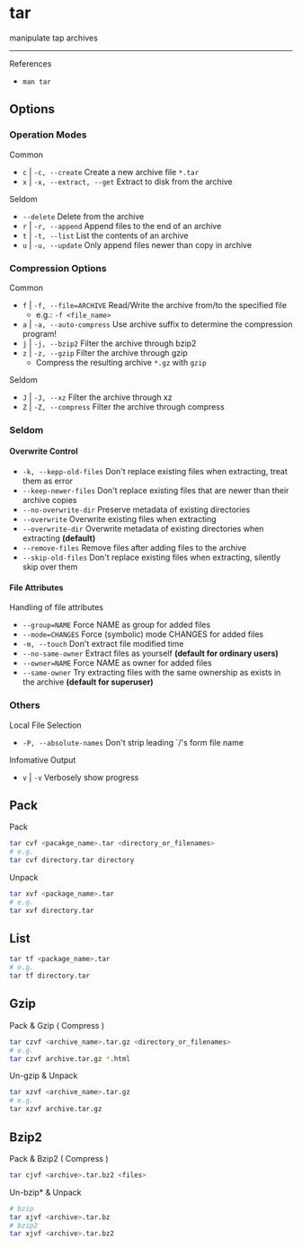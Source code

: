 # tar

manipulate tap archives

---

References

- `man tar`

## Options

### Operation Modes

Common

- `c` | `-c, --create` Create a new archive file `*.tar`
- `x` | `-x, --extract, --get` Extract to disk from the archive

Seldom

- `--delete` Delete from the archive
- `r` | `-r, --append` Append files to the end of an archive
- `t` | `-t, --list` List the contents of an archive
- `u` | `-u, --update` Only append files newer than copy in archive

### Compression Options

Common

- `f` | `-f, --file=ARCHIVE` Read/Write the archive from/to the specified file
    - e.g.: `-f <file_name>`
- `a` | `-a, --auto-compress` Use archive suffix to determine the compression program!
- `j` | `-j, --bzip2` Filter the archive through bzip2
- `z` | `-z, --gzip` Filter the archive through gzip
    - Compress the resulting archive `*.gz` with `gzip`

Seldom

- `J` | `-J, --xz` Filter the archive through xz
- `Z` | `-Z, --compress` Filter the archive through compress

### Seldom

#### Overwrite Control

- `-k, --kepp-old-files` Don't replace existing files when extracting, treat them as error
- `--keep-newer-files` Don't replace existing files that are newer than their archive copies
- `--no-overwrite-dir` Preserve metadata of existing directories
- `--overwrite` Overwrite existing files when extracting
- `--overwrite-dir` Overwrite metadata of existing directories when extracting **(default)**
- `--remove-files` Remove files after adding files to the archive
- `--skip-old-files` Don't replace existing files when extracting, silently skip over them

#### File Attributes

Handling of file attributes

- `--group=NAME` Force NAME as group for added files
- `--mode=CHANGES` Force (symbolic) mode CHANGES for added files
- `-m, --touch` Don't extract file modified time
- `--no-same-owner` Extract files as yourself **(default for ordinary users)**
- `--owner=NAME` Force NAME as owner for added files
- `--same-owner` Try extracting files with the same ownership as exists in the archive **(default for superuser)**

### Others

Local File Selection

- `-P, --absolute-names` Don't strip leading `/'s form file name

Infomative Output

- `v` | `-v` Verbosely show progress

## Pack

Pack

```bash
tar cvf <pacakge_name>.tar <directory_or_filenames>
# e.g.
tar cvf directory.tar directory
```

Unpack

```bash
tar xvf <package_name>.tar
# e.g.
tar xvf directory.tar
```

## List

```bash
tar tf <package_name>.tar
# e.g.
tar tf directory.tar
```

## Gzip

Pack & Gzip ( Compress )

```bash
tar czvf <archive_name>.tar.gz <directory_or_filenames>
# e.g.
tar czvf archive.tar.gz *.html
```

Un-gzip & Unpack

```bash
tar xzvf <archive_name>.tar.gz
# e.g.
tar xzvf archive.tar.gz
```

## Bzip2

Pack & Bzip2 ( Compress )

```bash
tar cjvf <archive>.tar.bz2 <files>
```

Un-bzip\* & Unpack

```bash
# bzip
tar xjvf <archive>.tar.bz
# bzip2
tar xjvf <archive>.tar.bz2
```
